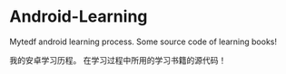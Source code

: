 Android-Learning
================

Mytedf android learning process. Some source code of learning books!

我的安卓学习历程。 在学习过程中所用的学习书籍的源代码！
